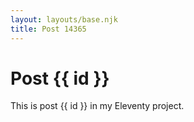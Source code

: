 ```yaml
---
layout: layouts/base.njk
title: Post 14365
---
```


# Post {{ id }}

This is post {{ id }} in my Eleventy project.
